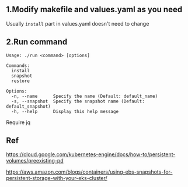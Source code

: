 
## 1.Modify makefile and values.yaml as you need

Usually `install` part in values.yaml doesn't need to change

## 2.Run command

```
Usage: ./run <command> [options]

Commands:
  install
  snapshot
  restore

Options:
  -n, --name      Specify the name (Default: default_name)
  -s, --snapshot  Specify the snapshot name (Default: default_snapshot)
  -h, --help      Display this help message
```

Require jq

## Ref

https://cloud.google.com/kubernetes-engine/docs/how-to/persistent-volumes/preexisting-pd

https://aws.amazon.com/blogs/containers/using-ebs-snapshots-for-persistent-storage-with-your-eks-cluster/